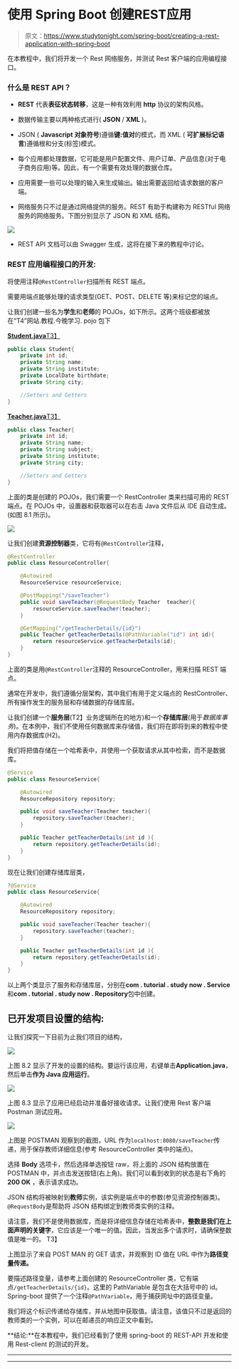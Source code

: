 # 使用 Spring Boot 创建REST应用

> 原文：<https://www.studytonight.com/spring-boot/creating-a-rest-application-with-spring-boot>

在本教程中，我们将开发一个 Rest 网络服务，并测试 Rest 客户端的应用编程接口。

### 什么是 REST API？

*   **REST** 代表**表征状态转移**，这是一种有效利用 **http** 协议的架构风格。

*   数据传输主要以两种格式进行( **JSON** / **XML** )。

*   JSON ( **Javascript 对象符号**)遵循**键:值对**的模式，而 XML ( **可扩展标记语言**)遵循根和分支(标签)模式。

*   每个应用都处理数据，它可能是用户配置文件、用户订单、产品信息(对于电子商务应用)等。因此，有一个需要有效处理的数据仓库。

*   应用需要一些可以处理的输入来生成输出。输出需要返回给请求数据的客户端。

*   网络服务只不过是通过网络提供的服务。REST 有助于构建称为 RESTful 网络服务的网络服务。下图分别显示了 JSON 和 XML 结构。

![](img/b76d0f078ccd46a8b405078b339c43f9.png)

*   REST API 文档可以由 Swagger 生成，这将在接下来的教程中讨论。

### REST 应用编程接口的开发:

将使用注释`@RestController`扫描所有 REST 端点。

需要用端点能够处理的请求类型(GET、POST、DELETE 等)来标记您的端点。

让我们创建一些名为**学生**和**老师**的 POJOs，如下所示。这两个班级都被放在“T4”网站.教程.今晚学习. pojo 包下

<u>**Student.java**T3】</u>

```java
public class Student{
    private int id;
    private String name;
    private String institute;
    private LocalDate birthdate;
    private String city;

    //Setters and Getters
}
```

<u>**Teacher.java**T3】</u>

```java
public class Teacher{
    private int id;
    private String name;
    private String subject;
    private String institute;
    private String city;

    //Setters and Getters
}
```

上面的类是创建的 POJOs，我们需要一个 RestController 类来扫描可用的 REST 端点。在 POJOs 中，设置器和获取器可以在右击 Java 文件后从 IDE 自动生成。(如图 8.1 所示)。

**![](img/cfdc75b4863f9827a80883ade3d579f9.png)**

让我们创建**资源控制器**类，它将有`@RestController`注释，

```java
@RestController
public class ResourceController{

    @Autowired
    ResourceService resourceService;

    @PostMapping("/saveTeacher")
    public void saveTeacher(@RequestBody Teacher  teacher){
        resourceService.saveTeacher(teacher);
    }

    @GetMapping("/getTeacherDetails/{id}")
    public Teacher getTeacherDetails(@PathVariable("id") int id){
        return resourceService.getTeacherDetails(id);
    }
} 
```

上面的类是用`@RestController`注释的 ResourceController，用来扫描 REST 端点。

通常在开发中，我们遵循分层架构，其中我们有用于定义端点的 RestController、所有操作发生的服务层和存储数据的存储库层。

让我们创建一个**服务层**(T2】业务逻辑所在的地方)和一个**存储库层**(用于*数据库事务*)。在本例中，我们不使用任何数据库来存储值，我们将在即将到来的教程中使用内存数据库(H2)。

我们将把值存储在一个哈希表中，并使用一个获取请求从其中检索，而不是数据库。

```java
@Service
public class ResourceService{

    @Autowired
    ResourceRepository repository;

    public void saveTeacher(Teacher teacher){
        repository.saveTeacher(teacher);
    }

    public Teacher getTeacherDetails(int id ){
        return repository.getTeacherDetails(id);
    }
}
```

现在让我们创建存储库层类，

```java
?@Service
public class ResourceService{

    @Autowired
    ResourceRepository repository;

    public void saveTeacher(Teacher teacher){
        repository.saveTeacher(teacher);
    }

    public Teacher getTeacherDetails(int id ){
        return repository.getTeacherDetails(id);
    }
}
```

以上两个类显示了服务和存储库层，分别在**com . tutorial . study now . Service**和**com . tutorial . study now . Repository**包中创建。

## 已开发项目设置的结构:

让我们探究一下目前为止我们项目的结构，

![](img/810003f25ea99b9af9c16612b312cda9.png)

上图 8.2 显示了开发的设置的结构。要运行该应用，右键单击**Application.java**，然后单击**作为 Java 应用运行**。

![](img/3b2b31e9d54ad65f675a6edf48250bd4.png)

上图 8.3 显示了应用已经启动并准备好接收请求。让我们使用 Rest 客户端 Postman 测试应用。

![](img/e62cf0ff7b0292c94d8771284269b2c7.png)

上图是 POSTMAN 观察到的截图，URL 作为`localhost:8080/saveTeacher`传递，用于保存教师详细信息(参考 ResourceController 类中的端点)。

选择 **Body** 选项卡，然后选择单选按钮 raw，将上面的 JSON 结构放置在 POSTMAN 中，并点击发送按钮(右上角)。我们可以看到收到的状态是右下角的 **200 OK** ，表示请求成功。

JSON 结构将被映射到**教师**实例，该实例是端点中的参数(参见资源控制器类)。`@RequestBody`是帮助将 JSON 结构绑定到教师类实例的注释。

请注意，我们不是使用数据库，而是将详细信息存储在哈希表中，**整数是我们在上面声明的关键字**，它应该是一个唯一的值。因此，当发出多个请求时，请确保整数值是唯一的。
T3】

上图显示了来自 POST MAN 的 GET 请求，并观察到 ID 值在 URL 中作为**路径变量传递。**

要描述路径变量，请参考上面创建的 ResourceController 类，它有端点`/getTeacherDetails/{id}`。这里的 PathVariable 是包含在大括号中的 id。Spring-boot 提供了一个注释`@PathVariable`，用于捕获网址中的路径变量。

我们将这个标识传递给存储库，并从地图中获取值。请注意，该值只不过是返回的教师类的一个实例，可以在邮递员的响应正文中看到。

**结论:**在本教程中，我们已经看到了使用 spring-boot 的 REST-API 开发和使用 Rest-client 的测试的开发。

* * *

* * *